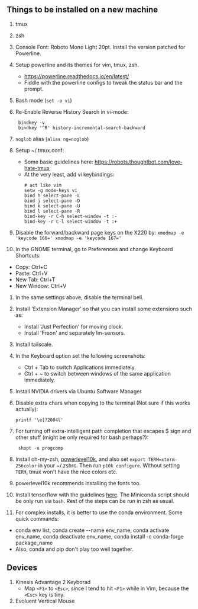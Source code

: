 ## Things to be installed on a new machine
1. tmux
1. zsh
1. Console Font: Roboto Mono Light 20pt. Install the version patched for Powerline.
1. Setup powerline and its themes for vim, tmux, zsh.
    - https://powerline.readthedocs.io/en/latest/
    - Fiddle with the powerline configs to tweak the status bar and the prompt.
1. Bash mode (`set -o vi`)
1. Re-Enable Reverse History Search in vi-mode:
 
        bindkey -v
        bindkey '^R' history-incremental-search-backward


1. `noglob` alias (`alias ng=noglob`)
1. Setup ~/.tmux.conf:
    - Some basic guidelines here: https://robots.thoughtbot.com/love-hate-tmux
    - At the very least, add vi keybindings:
         ```
         # act like vim
         setw -g mode-keys vi
         bind h select-pane -L
         bind j select-pane -D
         bind k select-pane -U
         bind l select-pane -R
         bind-key -r C-h select-window -t :-
         bind-key -r C-l select-window -t :+
         ```
1. Disable the forward/backward page keys on the X220 by:
         ```
         xmodmap -e 'keycode 166='
         xmodmap -e 'keycode 167='
         ```
1. In the GNOME terminal, go to Preferences and change Keyboard Shortcuts:
  * Copy: Ctrl+C
  * Paste: Ctrl+V
  * New Tab: Ctrl+T
  * New Window: Ctrl+V
1. In the same settings above, disable the terminal bell.
1. Install 'Extension Manager' so that you can install some extensions such as:
    - Install 'Just Perfection' for moving clock.
    - Install 'Freon' and separately lm-sensors.
1. Install tailscale.
1. In the Keyboard option set the following screenshots:
    - Ctrl + Tab to switch Applications immediately.
    - Ctrl + ~ to switch between windows of the same application immediately.
1. Install NVIDIA drivers via Ubuntu Software Manager
1. Disable extra chars when copying to the terminal (Not sure if this works actually):

       printf '\e[?2004l'
 
1. For turning off extra-intelligent path completion that escapes $ sign and other stuff (might be only required for bash perhaps?):

        shopt -u progcomp

1. Install oh-my-zsh, [powerlevel10k](https://github.com/romkatv/powerlevel10k), and also set `export TERM=xterm-256color` in your ~/.zshrc. Then run `p10k configure`. Without setting `TERM`, tmux won't have the nice colors etc.

1. powerlevel10k recommends installing the fonts too. 

1. Install tensorflow with the guidelines [here](https://www.tensorflow.org/install/pip). The Miniconda script should be only run via `bash`.  Rest of the steps can be run in zsh as usual.

1. For complex installs, it is better to use the conda environment. Some quick commands:
* conda env list, conda create --name env_name, conda activate env_name, conda deactivate env_name, conda install -c conda-forge package_name
* Also, conda and pip don't play too well together.

## Devices
1. Kinesis Advantage 2 Keyborad
    - Map `<F1>` to `<Esc>`, since I tend to hit `<F1>` while in Vim, because the `<Esc>` key is tiny.
1. Evoluent Vertical Mouse
